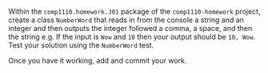 Within the `comp1110.homework.J01` package of the `comp1110-homework`
project, create a class `NumberWord` that reads in from the console a
string and an integer and then outputs the integer followed a comma, a
space, and then the string  e.g. If the input is `Wow` and `10` then your
output should be `10, Wow`. Test your solution using the `NumberWord` test.

Once you have it working, add and commit your work.
